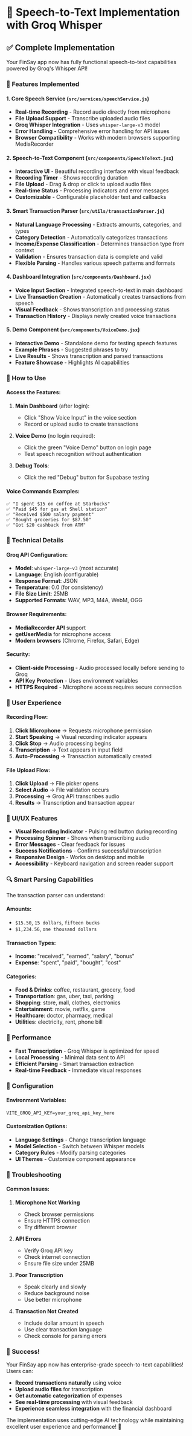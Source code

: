 # 🎤 Speech-to-Text Implementation with Groq Whisper

## ✅ Complete Implementation

Your FinSay app now has fully functional speech-to-text capabilities powered by Groq's Whisper API!

### 🚀 Features Implemented

#### **1. Core Speech Service** (`src/services/speechService.js`)

- **Real-time Recording** - Record audio directly from microphone
- **File Upload Support** - Transcribe uploaded audio files
- **Groq Whisper Integration** - Uses `whisper-large-v3` model
- **Error Handling** - Comprehensive error handling for API issues
- **Browser Compatibility** - Works with modern browsers supporting MediaRecorder

#### **2. Speech-to-Text Component** (`src/components/SpeechToText.jsx`)

- **Interactive UI** - Beautiful recording interface with visual feedback
- **Recording Timer** - Shows recording duration
- **File Upload** - Drag & drop or click to upload audio files
- **Real-time Status** - Processing indicators and error messages
- **Customizable** - Configurable placeholder text and callbacks

#### **3. Smart Transaction Parser** (`src/utils/transactionParser.js`)

- **Natural Language Processing** - Extracts amounts, categories, and types
- **Category Detection** - Automatically categorizes transactions
- **Income/Expense Classification** - Determines transaction type from context
- **Validation** - Ensures transaction data is complete and valid
- **Flexible Parsing** - Handles various speech patterns and formats

#### **4. Dashboard Integration** (`src/components/Dashboard.jsx`)

- **Voice Input Section** - Integrated speech-to-text in main dashboard
- **Live Transaction Creation** - Automatically creates transactions from speech
- **Visual Feedback** - Shows transcription and processing status
- **Transaction History** - Displays newly created voice transactions

#### **5. Demo Component** (`src/components/VoiceDemo.jsx`)

- **Interactive Demo** - Standalone demo for testing speech features
- **Example Phrases** - Suggested phrases to try
- **Live Results** - Shows transcription and parsed transactions
- **Feature Showcase** - Highlights AI capabilities

### 🎯 How to Use

#### **Access the Features:**

1. **Main Dashboard** (after login):

   - Click "Show Voice Input" in the voice section
   - Record or upload audio to create transactions

2. **Voice Demo** (no login required):

   - Click the green "Voice Demo" button on login page
   - Test speech recognition without authentication

3. **Debug Tools**:
   - Click the red "Debug" button for Supabase testing

#### **Voice Commands Examples:**

```
✅ "I spent $15 on coffee at Starbucks"
✅ "Paid $45 for gas at Shell station"
✅ "Received $500 salary payment"
✅ "Bought groceries for $87.50"
✅ "Got $20 cashback from ATM"
```

### 🔧 Technical Details

#### **Groq API Configuration:**

- **Model**: `whisper-large-v3` (most accurate)
- **Language**: English (configurable)
- **Response Format**: JSON
- **Temperature**: 0.0 (for consistency)
- **File Size Limit**: 25MB
- **Supported Formats**: WAV, MP3, M4A, WebM, OGG

#### **Browser Requirements:**

- **MediaRecorder API** support
- **getUserMedia** for microphone access
- **Modern browsers** (Chrome, Firefox, Safari, Edge)

#### **Security:**

- **Client-side Processing** - Audio processed locally before sending to Groq
- **API Key Protection** - Uses environment variables
- **HTTPS Required** - Microphone access requires secure connection

### 📱 User Experience

#### **Recording Flow:**

1. **Click Microphone** → Requests microphone permission
2. **Start Speaking** → Visual recording indicator appears
3. **Click Stop** → Audio processing begins
4. **Transcription** → Text appears in input field
5. **Auto-Processing** → Transaction automatically created

#### **File Upload Flow:**

1. **Click Upload** → File picker opens
2. **Select Audio** → File validation occurs
3. **Processing** → Groq API transcribes audio
4. **Results** → Transcription and transaction appear

### 🎨 UI/UX Features

- **Visual Recording Indicator** - Pulsing red button during recording
- **Processing Spinner** - Shows when transcribing audio
- **Error Messages** - Clear feedback for issues
- **Success Notifications** - Confirms successful transcription
- **Responsive Design** - Works on desktop and mobile
- **Accessibility** - Keyboard navigation and screen reader support

### 🔍 Smart Parsing Capabilities

The transaction parser can understand:

#### **Amounts:**

- `$15.50`, `15 dollars`, `fifteen bucks`
- `$1,234.56`, `one thousand dollars`

#### **Transaction Types:**

- **Income**: "received", "earned", "salary", "bonus"
- **Expense**: "spent", "paid", "bought", "cost"

#### **Categories:**

- **Food & Drinks**: coffee, restaurant, grocery, food
- **Transportation**: gas, uber, taxi, parking
- **Shopping**: store, mall, clothes, electronics
- **Entertainment**: movie, netflix, game
- **Healthcare**: doctor, pharmacy, medical
- **Utilities**: electricity, rent, phone bill

### 🚀 Performance

- **Fast Transcription** - Groq Whisper is optimized for speed
- **Local Processing** - Minimal data sent to API
- **Efficient Parsing** - Smart transaction extraction
- **Real-time Feedback** - Immediate visual responses

### 🔧 Configuration

#### **Environment Variables:**

```env
VITE_GROQ_API_KEY=your_groq_api_key_here
```

#### **Customization Options:**

- **Language Settings** - Change transcription language
- **Model Selection** - Switch between Whisper models
- **Category Rules** - Modify parsing categories
- **UI Themes** - Customize component appearance

### 🐛 Troubleshooting

#### **Common Issues:**

1. **Microphone Not Working**

   - Check browser permissions
   - Ensure HTTPS connection
   - Try different browser

2. **API Errors**

   - Verify Groq API key
   - Check internet connection
   - Ensure file size under 25MB

3. **Poor Transcription**

   - Speak clearly and slowly
   - Reduce background noise
   - Use better microphone

4. **Transaction Not Created**
   - Include dollar amount in speech
   - Use clear transaction language
   - Check console for parsing errors

### 🎉 Success!

Your FinSay app now has enterprise-grade speech-to-text capabilities! Users can:

- **Record transactions naturally** using voice
- **Upload audio files** for transcription
- **Get automatic categorization** of expenses
- **See real-time processing** with visual feedback
- **Experience seamless integration** with the financial dashboard

The implementation uses cutting-edge AI technology while maintaining excellent user experience and performance! 🚀
